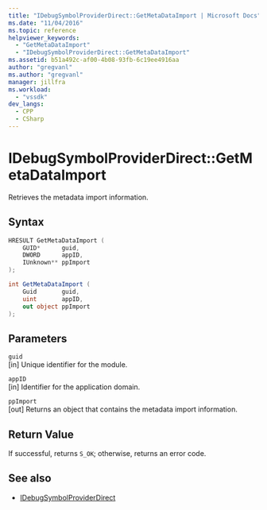 ```yaml
---
title: "IDebugSymbolProviderDirect::GetMetaDataImport | Microsoft Docs"
ms.date: "11/04/2016"
ms.topic: reference
helpviewer_keywords:
  - "GetMetaDataImport"
  - "IDebugSymbolProviderDirect::GetMetaDataImport"
ms.assetid: b51a492c-af00-4b08-93fb-6c19ee4916aa
author: "gregvanl"
ms.author: "gregvanl"
manager: jillfra
ms.workload:
  - "vssdk"
dev_langs:
  - CPP
  - CSharp
---
```

# IDebugSymbolProviderDirect::GetMetaDataImport
Retrieves the metadata import information.

## Syntax

```cpp
HRESULT GetMetaDataImport (
    GUID*      guid,
    DWORD      appID,
    IUnknown** ppImport
);
```

```csharp
int GetMetaDataImport (
    Guid       guid,
    uint       appID,
    out object ppImport
);
```

## Parameters
`guid`\
[in] Unique identifier for the module.

`appID`\
[in] Identifier for the application domain.

`ppImport`\
[out] Returns an object that contains the metadata import information.

## Return Value
 If successful, returns `S_OK`; otherwise, returns an error code.

## See also
- [IDebugSymbolProviderDirect](../../../extensibility/debugger/reference/idebugsymbolproviderdirect.md)